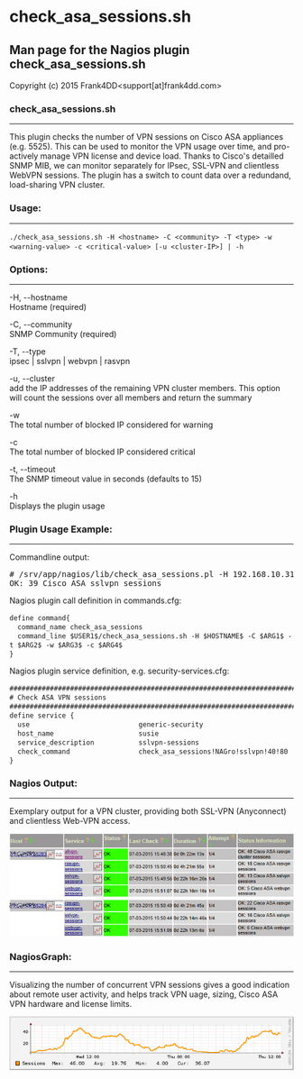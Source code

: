 # check_asa_sessions.sh

## Man page for the Nagios plugin check_asa_sessions.sh

Copyright (c) 2015 Frank4DD<support[at]frank4dd.com>

### check_asa_sessions.sh

* * *

This plugin checks the number of VPN sessions on Cisco ASA appliances (e.g. 5525). This can be used to monitor the VPN usage over time, and pro-actively manage VPN license and device load. Thanks to Cisco's detailled SNMP MIB, we can monitor separately for IPsec, SSL-VPN and clientless WebVPN sessions. The plugin has a switch to count data over a redundand, load-sharing VPN cluster.

### Usage:

* * *

`./check_asa_sessions.sh -H <hostname> -C <community> -T <type> -w <warning-value> -c <critical-value> [-u <cluster-IP>] | -h`

### Options:

* * *

-H, --hostname  
      Hostname (required)

-C, --community  
      SNMP Community (required)

-T, --type  
      ipsec | sslvpn | webvpn | rasvpn

-u, --cluster  
      add the IP addresses of the remaining VPN cluster members. This option will count the sessions over all members and return the summary

-w  
      The total number of blocked IP considered for warning

-c  
      The total number of blocked IP considered critical

-t, --timeout  
      The SNMP timeout value in seconds (defaults to 15)

-h  
      Displays the plugin usage

### Plugin Usage Example:

* * *

Commandline output:

<pre class="code"># /srv/app/nagios/lib/check_asa_sessions.pl -H 192.168.10.31 -C NAGro -t sslvpn -w 40 -c 80
OK: 39 Cisco ASA sslvpn sessions</pre>

Nagios plugin call definition in commands.cfg:

    define command{
      command_name check_asa_sessions
      command_line $USER1$/check_asa_sessions.sh -H $HOSTNAME$ -C $ARG1$ -t $ARG2$ -w $ARG3$ -c $ARG4$
    }

Nagios plugin service definition, e.g. security-services.cfg:

    #######################################################################
    # Check ASA VPN sessions
    #######################################################################
    define service {
      use                           generic-security
      host_name                     susie
      service_description           sslvpn-sessions
      check_command                 check_asa_sessions!NAGro!sslvpn!40!80
    }

### Nagios Output:

***

Exemplary output for a VPN cluster, providing both SSL-VPN (Anyconnect) and clientless Web-VPN access.

![](images/check_asa_sessions-example1.png)

### NagiosGraph:

***

Visualizing the number of concurrent VPN sessions gives a good indication about remote user activity, and helps track VPN uage, sizing, Cisco ASA VPN hardware and license limits.

![](images/check_asa_sessions-example2.png)

